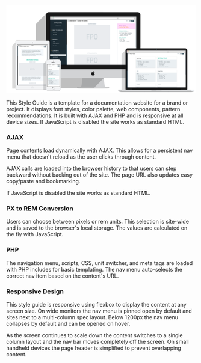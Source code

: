 ![Style Guide Responsive Layout](https://github.com/MariaSzubski/Current-Portfolio/blob/revise_layout/img/style_guide/lg/showcase_style-guide.png)

This Style Guide is a template for a documentation website for a brand or project. It displays font styles, color palette, web components, pattern recommendations. It is built with AJAX and PHP and is responsive at all device sizes. If JavaScript is disabled the site works as standard HTML.

### AJAX
Page contents load dynamically with AJAX. This allows for a persistent nav menu that doesn't reload as the user clicks through content.

AJAX calls are loaded into the browser history to that users can step backward without backing out of the site. The page URL also updates easy copy/paste and bookmarking.

If JavaScript is disabled the site works as standard HTML.

### PX to REM Conversion
Users can choose between pixels or rem units. This selection is site-wide and is saved to the browser's local storage. The values are calculated on the fly with JavaScript.

### PHP
The navigation menu, scripts, CSS, unit switcher, and meta tags are loaded with PHP includes for basic templating.
The nav menu auto-selects the correct nav item based on the content's URL.

### Responsive Design
This style guide is responsive using flexbox to display the content at any screen size. On wide monitors the nav menu is pinned open by default and sites next to a multi-column spec layout. Below 1200px the nav menu collapses by default and can be opened on hover.

As the screen continues to scale down the content switches to a single column layout and the nav bar moves completely off the screen. On small handheld devices the page header is simplified to prevent overlapping content.
